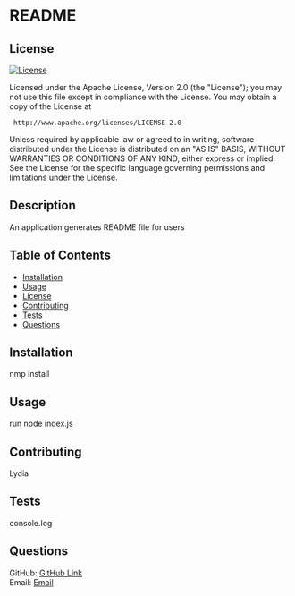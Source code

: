 # README
## License 
[![License](https://img.shields.io/badge/License-Apache_2.0-blue.svg)](https://opensource.org/licenses/Apache-2.0) 
 <p>Licensed under the Apache License, Version 2.0 (the "License");
   you may not use this file except in compliance with the License.
   You may obtain a copy of the License at

     http://www.apache.org/licenses/LICENSE-2.0

   Unless required by applicable law or agreed to in writing, software
   distributed under the License is distributed on an "AS IS" BASIS,
   WITHOUT WARRANTIES OR CONDITIONS OF ANY KIND, either express or implied.
   See the License for the specific language governing permissions and
   limitations under the License. </p>


## Description
An application generates README file for users

## Table of Contents
* [Installation](#installation)
* [Usage](#usage)
* [License](#license)
* [Contributing](#contributing)
* [Tests](#tests)
* [Questions](#questions)

## Installation 
  nmp install 
  
## Usage 
run node index.js 

## Contributing
Lydia

## Tests
   console.log
    
## Questions
  GitHub: <a href="https://github.com/flowingcityloy">GitHub Link</a><br>
  Email: <a href="mailto:lydia_art@yahoo.com">Email</a>
    
